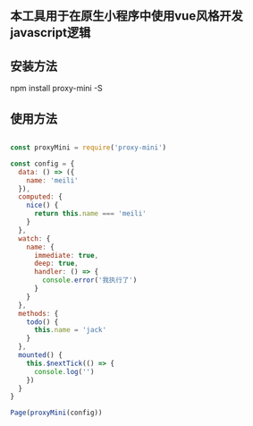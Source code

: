 ## 本工具用于在原生小程序中使用vue风格开发javascript逻辑

## 安装方法
npm install proxy-mini -S

## 使用方法
```js

const proxyMini = require('proxy-mini')

const config = {
  data: () => ({
    name: 'meili'
  }),
  computed: {
    nice() {
      return this.name === 'meili'
    }
  },
  watch: {
    name: {
      immediate: true,
      deep: true,
      handler: () => {
        console.error('我执行了')
      }
    }
  },
  methods: {
    todo() {
      this.name = 'jack'
    }
  },
  mounted() {
    this.$nextTick(() => {
      console.log('')
    })
  }
}

Page(proxyMini(config))

```